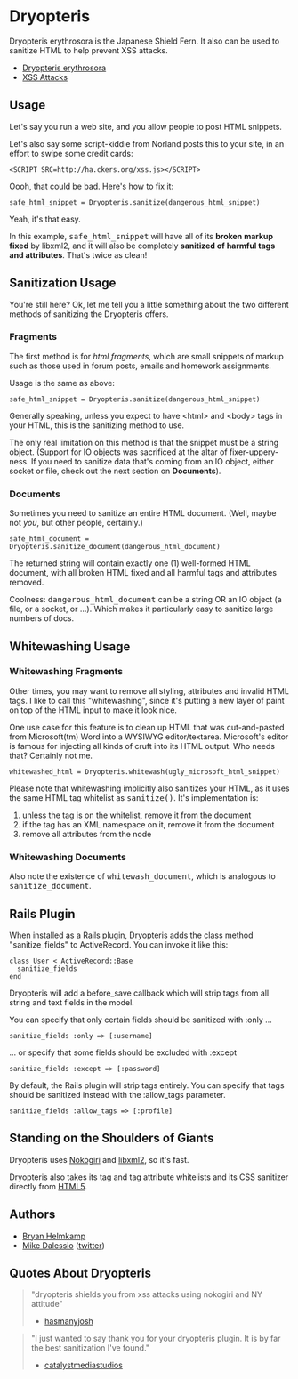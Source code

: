 Dryopteris
==========

Dryopteris erythrosora is the Japanese Shield Fern. It also can be used to sanitize HTML to help prevent XSS attacks.

* [Dryopteris erythrosora](http://en.wikipedia.org/wiki/Dryopteris_erythrosora)
* [XSS Attacks](http://en.wikipedia.org/wiki/Cross-site_scripting)

Usage
-----

Let's say you run a web site, and you allow people to post HTML snippets.

Let's also say some script-kiddie from Norland posts this to your site, in an effort to swipe some credit cards:

    <SCRIPT SRC=http://ha.ckers.org/xss.js></SCRIPT>

Oooh, that could be bad. Here's how to fix it:

    safe_html_snippet = Dryopteris.sanitize(dangerous_html_snippet)

Yeah, it's that easy.

In this example, <tt>safe\_html\_snippet</tt> will have all of its __broken markup fixed__ by libxml2, and it will also be completely __sanitized of harmful tags and attributes__. That's twice as clean!


Sanitization Usage
-----

You're still here? Ok, let me tell you a little something about the two different methods of sanitizing the Dryopteris offers.

### Fragments

The first method is for _html fragments_, which are small snippets of markup such as those used in forum posts, emails and homework assignments.

Usage is the same as above:

    safe_html_snippet = Dryopteris.sanitize(dangerous_html_snippet)

Generally speaking, unless you expect to have &lt;html&gt; and &lt;body&gt; tags in your HTML, this is the sanitizing method to use.

The only real limitation on this method is that the snippet must be a string object. (Support for IO objects was sacrificed at the altar of fixer-uppery-ness. If you need to sanitize data that's coming from an IO object, either socket or file, check out the next section on __Documents__).

### Documents

Sometimes you need to sanitize an entire HTML document. (Well, maybe not _you_, but other people, certainly.)

    safe_html_document = Dryopteris.sanitize_document(dangerous_html_document)

The returned string will contain exactly one (1) well-formed HTML document, with all broken HTML fixed and all harmful tags and attributes removed.

Coolness: <tt>dangerous\_html\_document</tt> can be a string OR an IO object (a file, or a socket, or ...). Which makes it particularly easy to sanitize large numbers of docs.

Whitewashing Usage
-----

### Whitewashing Fragments

Other times, you may want to remove all styling, attributes and invalid HTML tags. I like to call this "whitewashing", since it's putting a new layer of paint on top of the HTML input to make it look nice.

One use case for this feature is to clean up HTML that was cut-and-pasted from Microsoft(tm) Word into a WYSIWYG editor/textarea. Microsoft's editor is famous for injecting all kinds of cruft into its HTML output. Who needs that? Certainly not me.

    whitewashed_html = Dryopteris.whitewash(ugly_microsoft_html_snippet)

Please note that whitewashing implicitly also sanitizes your HTML, as it uses the same HTML tag whitelist as <tt>sanitize()</tt>. It's implementation is:

 1. unless the tag is on the whitelist, remove it from the document
 2. if the tag has an XML namespace on it, remove it from the document
 2. remove all attributes from the node

### Whitewashing Documents

Also note the existence of <tt>whitewash\_document</tt>, which is analogous to <tt>sanitize\_document</tt>.

Rails Plugin
-----

When installed as a Rails plugin, Dryopteris adds the class method "sanitize_fields" to ActiveRecord.
You can invoke it like this:

    class User < ActiveRecord::Base
      sanitize_fields
    end

Dryopteris will add a before_save callback which will strip tags from all string and text fields in the model.

You can specify that only certain fields should be sanitized with :only ...

    sanitize_fields :only => [:username]

... or specify that some fields should be excluded with :except

    sanitize_fields :except => [:password]

By default, the Rails plugin will strip tags entirely. You can specify that tags should be sanitized
instead with the :allow_tags parameter.

    sanitize_fields :allow_tags => [:profile]

Standing on the Shoulders of Giants
-----

Dryopteris uses [Nokogiri](http://nokogiri.rubyforge.org/) and [libxml2](http://xmlsoft.org/), so it's fast.

Dryopteris also takes its tag and tag attribute whitelists and its CSS sanitizer directly from [HTML5](http://code.google.com/p/html5lib/).


Authors
-----
* [Bryan Helmkamp](http://www.brynary.com/)
* [Mike Dalessio](http://mike.daless.io/) ([twitter](http://twitter.com/flavorjones))


Quotes About Dryopteris
-----

> "dryopteris shields you from xss attacks using nokogiri and NY attitude"
>  - [hasmanyjosh](http://blog.hasmanythrough.com/)

> "I just wanted to say thank you for your dryopteris plugin. It is by far the best sanitization I've found."
>  - [catalystmediastudios](http://github.com/catalystmediastudios)


